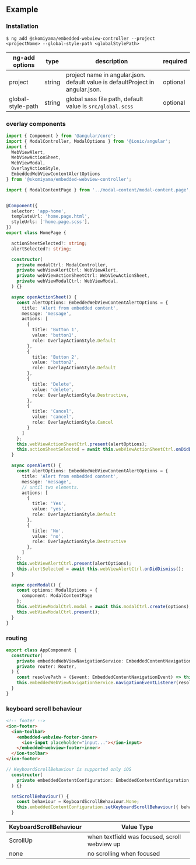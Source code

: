 ## Example 


### Installation
```
$ ng add @skomiyama/embedded-webview-controller --project <projectName> --global-style-path <globalStylePath>
```
| ng-add options | type | description | required |
| --- | --- | --- | --- |
| project | string | project name in angular.json. default value is defaultProject in angular.json. | optional |
| global-style-path | string | global sass file path, default value is `src/global.scss` | optional |



### overlay components
```typescript
import { Component } from '@angular/core';
import { ModalController, ModalOptions } from '@ionic/angular';
import {
  WebViewAlert,
  WebViewActionSheet,
  WebViewModal,
  OverlayActionStyle,
  EmbeddedWebViewContentAlertOptions
} from '@skomiyama/embedded-webview-controller';

import { ModalContentPage } from '../modal-content/modal-content.page';


@Component({
  selector: 'app-home',
  templateUrl: 'home.page.html',
  styleUrls: ['home.page.scss'],
})
export class HomePage {

  actionSheetSelected?: string;
  alertSelected?: string;

  constructor(  
    private modalCtrl: ModalController,
    private webViewAlertCtrl: WebViewAlert,
    private webViewActionSheetCtrl: WebViewActionSheet,
    private webViewModalCtrl: WebViewModal,
  ) {}

  async openActionSheet() {
    const alertOptions: EmbeddedWebViewContentAlertOptions = {
      title: 'Alert from embedded content',
      message: 'message',
      actions: [
        {
          title: 'Button 1',
          value: 'button1',
          role: OverlayActionStyle.Default
        },
        {
          title: 'Button 2',
          value: 'button2',
          role: OverlayActionStyle.Default
        },
        {
          title: 'Delete',
          value: 'delete',
          role: OverlayActionStyle.Destructive,
        },
        {
          title: 'Cancel',
          value: 'cancel',
          role: OverlayActionStyle.Cancel
        }
      ]
    };
    this.webViewActionSheetCtrl.present(alertOptions);
    this.actionSheetSelected = await this.webViewActionSheetCtrl.onDidDismiss();
  }

  async openAlert() {
    const alertOptions: EmbeddedWebViewContentAlertOptions = {
      title: 'Alert from embedded content',
      message: 'message',
      // until two elements.
      actions: [
        {
          title: 'Yes',
          value: 'yes',
          role: OverlayActionStyle.Default
        },
        {
          title: 'No',
          value: 'no',
          role: OverlayActionStyle.Destructive
        },
      ]
    };
    this.webViewAlertCtrl.present(alertOptions);
    this.alertSelected = await this.webViewAlertCtrl.onDidDismiss();
  }

  async openModal() {
    const options: ModalOptions = {
      component: ModalContentPage
    };
    this.webViewModalCtrl.modal = await this.modalCtrl.create(options);
    this.webViewModalCtrl.present();
  }
}
```

### routing

```typescript
export class AppComponent {
  constructor(
    private embeddedWebViewNavigationService: EmbeddedContentNavigationService,
    private router: Router,
  ) {
    const resolvePath = ($event: EmbeddedContentNavigationEvent) => this.router.navigate([$event.path]);
    this.embeddedWebViewNavigationService.navigationEventListener(resolvePath).subscribe();
  }
}
```

### keyboard scroll behaviour
```html
<!-- footer -->
<ion-footer>
  <ion-toolbar>
    <embedded-webview-footer-inner>
      <ion-input placeholder="input..."></ion-input>
    </embedded-webview-footer-inner>
  </ion-toolbar>
</ion-footer>
```

```typescript
// KeyboardScrollBehaviour is supported only iOS
  constructor(
    private embeddedContentConfiguration: EmbeddedContentConfiguration,
  ) {}

  setScrollBehaviour() {
    const behaviour = KeyboardScrollBehaviour.None;
    this.embeddedContentConfiguration.setKeyboardScrollBehaviour({ behaviour });
  }
```
| KeyboardScrollBehaviour  | Value Type |
| --- | --------- |
| ScrollUp  | when textfield was focused, scroll webview up |
| none | no scrolling when focused |

